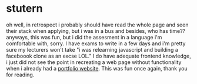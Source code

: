 # stutern
oh well, in retrospect i probably should have read the whole page and seen their stack when applying, but i was in a bus and besides, who has time??
anyways, this was fun, but i did the assesment in a language i'm comfortable with, sorry. 
I have exams to write in a few days and i'm pretty sure my lecturers won't take "i was relearning javascript and building a faceboook clone as an excse LOL."
I do have adequate frontend knowledge, i just did not see the point in recreating a web page without functionality when i already had a [portfolio website](papycoda.herokuapp.com).
This was fun once again, thank you for reading.
